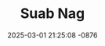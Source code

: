 ---
layout: movie-video-data
date: 2025-03-01 21:25:08 -0876
categories: movie

# Site Attributes
title: "Suab Nag"
permalink: "/movie/Suab_Nag"

# Movie Attributes
synopsis: "Suab Nag yog ib zaj dab neeg hais txog Pheej (Yee Lee) lub neej thiab nws txoj kev hlub nrog Suab Nag (Dao Lao). Txij hnub uas pheej ntsib suab nag los, nws lub neej pauv lawm ntau heev. Thaum suab nag niam thiab txiv tsis pub pheej yuav suab nag vim rau qhov lawv twb muab suab nag qhaib rau dab laug tus tub (Sou Lee) lawm, Pheej yuav ua txhua yam kom tau suab nag los nrog nws nyob. xyov yog vim lub ntuj los yog txoj hmoo ntau yam kev phem thiab kev tu siab yuav tshwm sim rau hauv pheej thiab suab nag lub neej. "
producer: "Nurizon Entertainment"
director: "Tou Xiong, Lao Yang"
writer: "Teng Lee"
video_link: ""
genre: "Drama"
year: "2007"
release_type: "DVD"
storage: "Center for Hmong Studies"
thumbnail: "/assets/images/movie_thumbnails/Suab Nag.jpeg"
publishing_company: "Nurizon Entertainment"

# Sequels + Parts
base_movie: ""
total_parts: 
sequel: ""

# Movie Cast
cast:
- name: "Yee Lee"
- name: "Dao Lao"
---